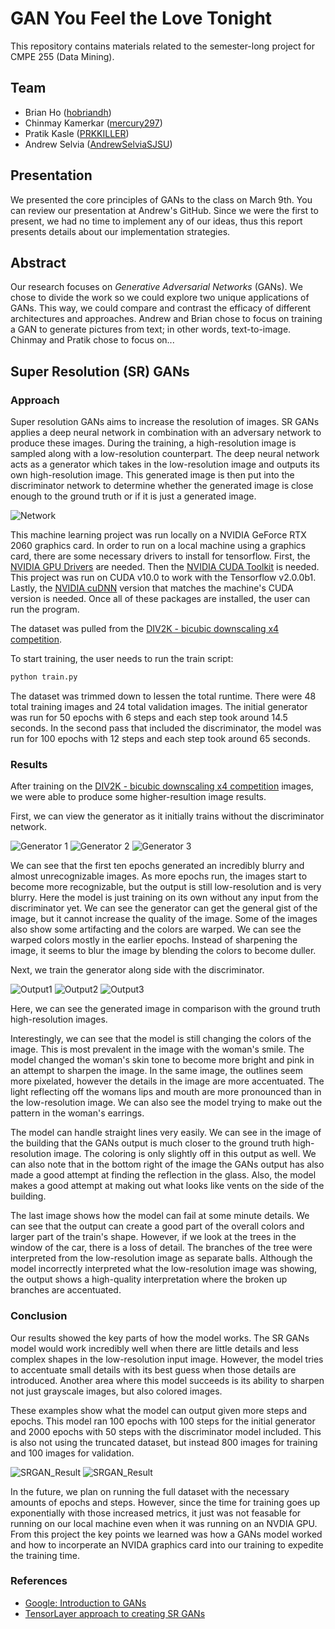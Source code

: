 # GAN You Feel the Love Tonight

This repository contains materials related to the semester-long project for CMPE 255 (Data Mining).

## Team

* Brian Ho ([hobriandh](https://github.com/hobriandh))
* Chinmay Kamerkar ([mercury297](https://github.com/mercury297))
* Pratik Kasle ([PRKKILLER](https://github.com/PRKKILLER))
* Andrew Selvia ([AndrewSelviaSJSU](https://github.com/AndrewSelviaSJSU))

## Presentation

We presented the core principles of GANs to the class on March 9th. You can review our presentation at Andrew's GitHub. Since we were the first to present, we had no time to implement any of our ideas, thus this report presents details about our implementation strategies.

## Abstract

Our research focuses on *Generative Adversarial Networks* (GANs). We chose to divide the work so we could explore two unique applications of GANs. This way, we could compare and contrast the efficacy of different architectures and approaches. Andrew and Brian chose to focus on training a GAN to generate pictures from text; in other words, text-to-image. Chinmay and Pratik chose to focus on...

## Super Resolution (SR) GANs

### Approach

Super resolution GANs aims to increase the resolution of images.  SR GANs applies a deep neural network in combination with an adversary network to produce these images.  During the training, a high-resolution image is sampled along with a low-resolution counterpart.  The deep neural network acts as a generator which takes in the low-resolution image and outputs its own high-resolution image.  This generated image is then put into the discriminator network to determine whether the generated image is close enough to the ground truth or if it is just a generated image.

![Network](models/model.jpeg)

This machine learning project was run locally on a NVIDIA GeForce RTX 2060 graphics card.  In order to run on a local machine using a graphics card, there are some necessary drivers to install for tensorflow.  First, the [NVIDIA GPU Drivers](https://www.nvidia.com/download/index.aspx?lang=en-us) are needed.  Then the [NVIDIA CUDA Toolkit](https://developer.nvidia.com/cuda-toolkit-archive) is needed.  This project was run on CUDA v10.0 to work with the Tensorflow v2.0.0b1.  Lastly, the [NVIDIA cuDNN](https://developer.nvidia.com/rdp/cudnn-archive) version that matches the machine's CUDA version is needed.  Once all of these packages are installed, the user can run the program.

The dataset was pulled from the [DIV2K - bicubic downscaling x4 competition](https://data.vision.ee.ethz.ch/cvl/ntire17//).

To start training, the user needs to run the train script:
```bash
python train.py
```

The dataset was trimmed down to lessen the total runtime.  There were 48 total training images and 24 total validation images.
The initial generator was run for 50 epochs with 6 steps and each step took around 14.5 seconds.
In the second pass that included the discriminator, the model was run for 100 epochs with 12 steps and each step took around 65 seconds.

### Results

After training on the [DIV2K - bicubic downscaling x4 competition](https://data.vision.ee.ethz.ch/cvl/ntire17//) images, we were able to produce some higher-resultion image results.

First, we can view the generator as it initially trains without the discriminator network.  

![Generator 1](results/generator1.PNG)
![Generator 2](results/generator2.PNG)
![Generator 3](results/generator3.PNG)

We can see that the first ten epochs generated an incredibly blurry and almost unrecognizable images.  As more epochs run, the images start to become more recognizable, but the output is still low-resolution and is very blurry.  Here the model is just training on its own without any input from the discriminator yet.  We can see the generator can get the general gist of the image, but it cannot increase the quality of the image.  Some of the images also show some artifacting and the colors are warped.  We can see the warped colors mostly in the earlier epochs.  Instead of sharpening the image, it seems to blur the image by blending the colors to become duller.

Next, we train the generator along side with the discriminator.

![Output1](results/output1.PNG)
![Output2](results/output2.PNG)
![Output3](results/output3.PNG)

Here, we can see the generated image in comparison with the ground truth high-resolution images.

Interestingly, we can see that the model is still changing the colors of the image.  This is most prevalent in the image with the woman's smile.  The model changed the woman's skin tone to become more bright and pink in an attempt to sharpen the image.  In the same image, the outlines seem more pixelated, however the details in the image are more accentuated.  The light reflecting off the womans lips and mouth are more pronounced than in the low-resolution image.  We can also see the model trying to make out the pattern in the woman's earrings.

The model can handle straight lines very easily.  We can see in the image of the building that the GANs output is much closer to the ground truth high-resolution image.  The coloring is only slightly off in this output as well.  We can also note that in the bottom right of the image the GANs output has also made a good attempt at finding the reflection in the glass.  Also, the model makes a good attempt at making out what looks like vents on the side of the building.

The last image shows how the model can fail at some minute details.  We can see that the output can create a good part of the overall colors and larger part of the train's shape.  However, if we look at the trees in the window of the car, there is a loss of detail.  The branches of the tree were interpreted from the low-resolution image as separate balls.  Although the model incorrectly interpreted what the low-resolution image was showing, the output shows a high-quality interpretation where the broken up branches are accentuated.

### Conclusion

Our results showed the key parts of how the model works.  The SR GANs model would work incredibly well when there are little details and less complex shapes in the low-resolution input image.  However, the model tries to accentuate small details with its best guess when those details are introduced.  Another area where this model succeeds is its ability to sharpen not just grayscale images, but also colored images.

These examples show what the model can output given more steps and epochs.  This model ran 100 epochs with 100 steps for the initial generator and 2000 epochs with 50 steps with the discriminator model included.  This is also not using the truncated dataset, but instead 800 images for training and 100 images for validation.

![SRGAN_Result](results/SRGAN_Result)
![SRGAN_Result](results/SRGAN_Result2)

In the future, we plan on running the full dataset with the necessary amounts of epochs and steps.  However, since the time for training goes up exponentially with those increased metrics, it just was not feasable for running on our local machine even when it was running on an NVDIA GPU.  From this project the key points we learned was how a GANs model worked and how to incorperate an NVIDA graphics card into our training to expedite the training time.

### References

* [Google: Introduction to GANs](https://developers.google.com/machine-learning/gan)
* [TensorLayer approach to creating SR GANs](https://github.com/tensorlayer/srgan)
